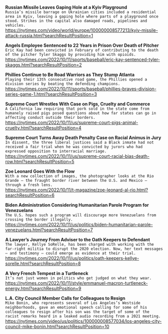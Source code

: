 **Russian Missile Leaves Gaping Hole at a Kyiv Playground**\
`Russia’s missile barrage on Ukrainian cities included a residential area in Kyiv, leaving a gaping hole where parts of a playground once stood. Strikes in the capital also damaged roads, pipelines and vehicles.`\
https://nytimes.com/video/world/europe/100000008577213/kyiv-missile-attack-russia.html?searchResultPosition=1

**Angels Employee Sentenced to 22 Years in Prison Over Death of Pitcher**\
`Eric Kay had been convicted in February of contributing to the death of the pitcher Tyler Skaggs by providing him with opioids.`\
https://nytimes.com/2022/10/11/sports/baseball/eric-kay-sentenced-tyler-skaggs.html?searchResultPosition=2

**Phillies Continue to Be Road Warriors as They Stump Atlanta**\
`Playing their 13th consecutive road game, the Phillies opened a division series by beating the defending champions.`\
https://nytimes.com/2022/10/11/sports/baseball/phillies-braves-division-series-game-1.html?searchResultPosition=3

**Supreme Court Wrestles With Case on Pigs, Cruelty and Commerce**\
`A California law requiring that pork sold in the state come from humanely raised pigs posed questions about how far states can go in affecting conduct outside their borders.`\
https://nytimes.com/2022/10/11/us/supreme-court-pigs-animal-cruelty.html?searchResultPosition=4

**Supreme Court Turns Away Death Penalty Case on Racial Animus in Jury**\
`In dissent, the three liberal justices said a Black inmate had not received a fair trial when he was convicted by jurors who had expressed opposition to interracial marriage.`\
https://nytimes.com/2022/10/11/us/supreme-court-racial-bias-death-row.html?searchResultPosition=5

**Zoe Leonard Goes With the Flow**\
`With a new collection of images, the photographer looks at the Rio Grande — the fraught border river between the U.S. and Mexico — through a fresh lens.`\
https://nytimes.com/2022/10/11/t-magazine/zoe-leonard-al-rio.html?searchResultPosition=6

**Biden Administration Considering Humanitarian Parole Program for Venezuelans**\
`The U.S. hopes such a program will discourage more Venezuelans from crossing the border illegally.`\
https://nytimes.com/2022/10/11/us/politics/biden-humanitarian-parole-venezuelans.html?searchResultPosition=7

**A Lawyer’s Journey From Adviser to the Oath Keepers to Defendant**\
`The lawyer, Kellye SoRelle, has been charged with working with the far-right militia to disrupt the 2020 election. Now, her text messages — and testimony — could emerge as evidence at their trial.`\
https://nytimes.com/2022/10/11/us/politics/oath-keepers-kellye-sorelle.html?searchResultPosition=8

**A Very French Tempest in a Turtleneck**\
`It’s not just women in politics who get judged on what they wear.`\
https://nytimes.com/2022/10/11/style/emmanuel-macron-turtleneck-energy.html?searchResultPosition=9

**L.A. City Council Member Calls for Colleagues to Resign**\
`Mike Bonin, who represents several of Los Angeles’s Westside neighborhoods, gave an emotional speech calling for some of his colleagues to resign after his son was the target of some of the racist remarks heard in a leaked audio recording from a 2021 meeting.`\
https://nytimes.com/video/us/politics/100000008577034/los-angeles-city-council-mike-bonin.html?searchResultPosition=10


